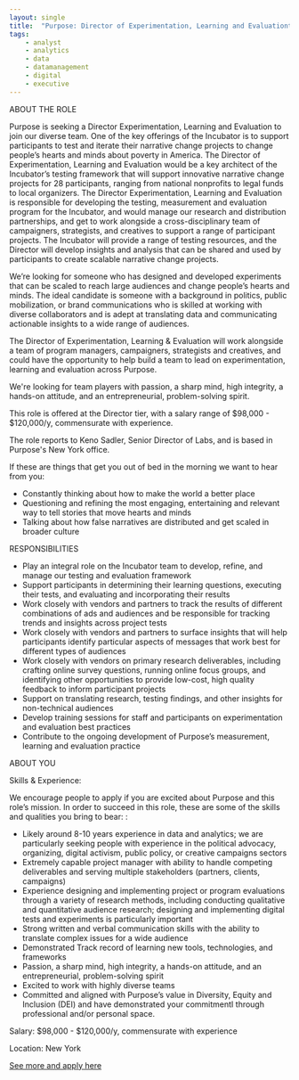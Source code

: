 ```yaml
---
layout: single
title:  "Purpose: Director of Experimentation, Learning and Evaluationt"
tags: 
    - analyst
    - analytics
    - data
    - datamanagement
    - digital
    - executive
---
```

ABOUT THE ROLE

Purpose is seeking a Director Experimentation, Learning and Evaluation to join our diverse team. One of the key offerings of the Incubator is to support participants to test and iterate their narrative change projects to change people’s hearts and minds about poverty in America. The Director of Experimentation, Learning and Evaluation would be a key architect of the Incubator’s testing framework that will support innovative narrative change projects for 28 participants, ranging from national nonprofits to legal funds to local organizers. The Director Experimentation, Learning and Evaluation is responsible for developing the testing, measurement and evaluation program for the Incubator, and would manage our research and distribution partnerships, and get to work alongside a cross-disciplinary team of campaigners, strategists, and creatives to support a range of participant projects. The Incubator will provide a range of testing resources, and the Director will develop insights and analysis that can be shared and used by participants to create scalable narrative change projects. 

We’re looking for someone who has designed and developed experiments that can be scaled to reach large audiences and change people’s hearts and minds. The ideal candidate is someone with a background in politics, public mobilization, or brand communications who is skilled at working with diverse collaborators and is adept at translating data and communicating actionable insights to a wide range of audiences.

The Director of Experimentation, Learning & Evaluation will work alongside a team of program managers, campaigners, strategists and creatives, and could have the opportunity to help build a team to lead on experimentation, learning and evaluation across Purpose.  

We're looking for team players with passion, a sharp mind, high integrity, a hands-on attitude, and an entrepreneurial, problem-solving spirit. 

This role is offered at the Director tier, with a salary range of $98,000 - $120,000/y, commensurate with experience. 

The role reports to Keno Sadler, Senior Director of Labs, and is based in Purpose's New York office.

If these are things that get you out of bed in the morning we want to hear from you:
* Constantly thinking about how to make the world a better place
* Questioning and refining the most engaging, entertaining and relevant way to tell stories that move hearts and minds 
* Talking about how false narratives are distributed and get scaled in broader culture 

RESPONSIBILITIES
* Play an integral role on the Incubator team to develop, refine, and manage our testing and evaluation framework 
* Support participants in determining their learning questions, executing their tests, and evaluating and incorporating their results  
* Work closely with vendors and partners to track the results of different combinations of ads and audiences and be responsible for tracking trends and insights across project tests 
* Work closely with vendors and partners to surface insights that will help participants identify particular aspects of messages that work best for different types of audiences 
* Work closely with vendors on primary research deliverables, including crafting online survey questions, running online focus groups, and identifying other opportunities to provide low-cost, high quality feedback to inform participant projects  
* Support on translating research, testing findings, and other insights for non-technical audiences 
* Develop training sessions for staff and participants on experimentation and  evaluation best practices
* Contribute to the ongoing development of Purpose’s measurement, learning and evaluation practice 
 
ABOUT YOU

Skills & Experience: 

We encourage people to apply if you are excited about Purpose and this role’s mission. In order to succeed in this role, these are some of the skills and qualities you bring to bear: :

* Likely around 8-10 years experience in data and analytics; we are particularly seeking people with experience in the political advocacy, organizing, digital activism, public policy, or creative campaigns sectors 
* Extremely capable project manager with ability to handle competing deliverables and serving multiple stakeholders (partners, clients, campaigns) 
* Experience designing and implementing project or program evaluations through a variety of research methods, including conducting qualitative and quantitative audience research; designing and implementing digital tests and experiments is particularly important 
* Strong written and verbal communication skills with the ability to translate complex issues for a wide audience
* Demonstrated Track record of learning new tools, technologies, and frameworks
* Passion, a sharp mind, high integrity, a hands-on attitude, and an entrepreneurial, problem-solving spirit
* Excited to work with highly diverse teams 
* Committed and aligned with Purpose’s value in Diversity, Equity and Inclusion (DEI) and have demonstrated your commitmentI through professional and/or personal space. 

Salary: $98,000 - $120,000/y, commensurate with experience

Location: New York


[See more and apply here](https://www.purpose.com/jobs/?gh_jid=2219449#job-id-2219449)
